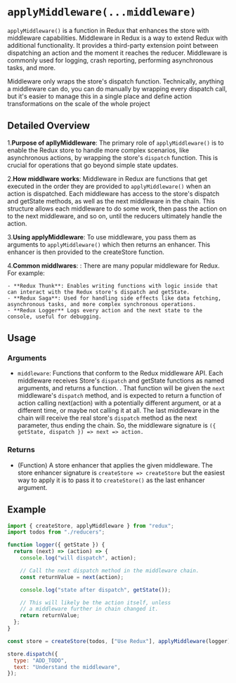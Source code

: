 # `applyMiddleware(...middleware)`

`applyMiddleware()` is a function in Redux that enhances the store with middleware capabilities. Middleware in Redux is a way to extend Redux with additional functionality. It provides a third-party extension point between dispatching an action and the moment it reaches the reducer. Middleware is commonly used for logging, crash reporting, performing asynchronous tasks, and more.

Middleware only wraps the store's dispatch function. Technically, anything a middleware can do, you can do manually by wrapping every dispatch call, but it's easier to manage this in a single place and define action transformations on the scale of the whole project

## Detailed Overview

1.**Purpose of apllyMiddleware**: The primary role of `applyMiddleware()` is to enable the Redux store to handle more complex scenarios, like asynchronous actions, by wrapping the store's `dispatch` function. This is crucial for operations that go beyond simple state updates.

2.**How middlware works**: Middleware in Redux are functions that get executed in the order they are provided to `applyMiddleware()` when an action is dispatched. Each middleware has access to the store's dispatch and getState methods, as well as the next middleware in the chain. This structure allows each middleware to do some work, then pass the action on to the next middleware, and so on, until the reducers ultimately handle the action.

3.**Using applyMiddleware**: To use middleware, you pass them as arguments to `applyMiddleware()` which then returns an enhancer. This enhancer is then provided to the createStore function.

4.**Common middlwares**: : There are many popular middleware for Redux. For example:

    - **Redux Thunk**: Enables writing functions with logic inside that can interact with the Redux store's dispatch and getState.
    - **Redux Saga**: Used for handling side effects like data fetching, asynchronous tasks, and more complex synchronous operations.
    - **Redux Logger** Logs every action and the next state to the console, useful for debugging.

## Usage

### Arguments

- `middleware`: Functions that conform to the Redux middleware API. Each middleware receives Store's `dispatch` and getState functions as named arguments, and returns a function. . That function will be given the `next` middleware's `dispatch` method, and is expected to return a function of action calling next(action) with a potentially different argument, or at a different time, or maybe not calling it at all. The last middleware in the chain will receive the real store's `dispatch` method as the next parameter, thus ending the chain. So, the middleware signature is `({ getState, dispatch }) => next => action.`

### Returns

- (Function) A store enhancer that applies the given middleware. The store enhancer signature is `createStore => createStore` but the easiest way to apply it is to pass it to `createStore()` as the last enhancer argument.

## Example

```javascript
import { createStore, applyMiddleware } from "redux";
import todos from "./reducers";

function logger({ getState }) {
  return (next) => (action) => {
    console.log("will dispatch", action);

    // Call the next dispatch method in the middleware chain.
    const returnValue = next(action);

    console.log("state after dispatch", getState());

    // This will likely be the action itself, unless
    // a middleware further in chain changed it.
    return returnValue;
  };
}

const store = createStore(todos, ["Use Redux"], applyMiddleware(logger));

store.dispatch({
  type: "ADD_TODO",
  text: "Understand the middleware",
});
```
